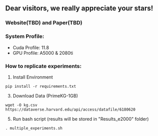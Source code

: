 ## Dear visitors, we really appreciate your stars!

### Website(TBD) and Paper(TBD)

### System Profile: 
- Cuda Profile: 11.8
- GPU Profile: A5000 & 2080ti


### How to replicate experiments:
1. Install Environment

`pip install -r requirements.txt`

3. Download Data (PrimeKG-1GB)

`wget -O kg.csv https://dataverse.harvard.edu/api/access/datafile/6180620`

5. Run bash script (results will be stored in "Results_e2000" folder)

`. multiple_experiments.sh`



